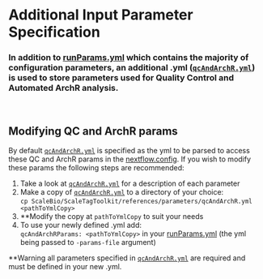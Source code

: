 # Additional Input Parameter Specification 

### In addition to [runParams.yml](examples/runParams.yml) which contains the majority of configuration parameters, an additional .yml ([`qcAndArchR.yml`](../references/parameters/qcAndArchR.yml)) is used to store parameters used for Quality Control and Automated ArchR analysis.  

<br>

## Modifying QC and ArchR params 
By default [`qcAndArchR.yml`](../references/parameters/qcAndArchR.yml) is specified as the yml to be parsed to access these QC and ArchR params in the [nextflow.config](../nextflow.config). If you wish to modify these params the following steps are recommended: <br> 
1. Take a look at [`qcAndArchR.yml`](../references/parameters/qcAndArchR.yml) for a description of each parameter  
2. Make a copy of [`qcAndArchR.yml`](../references/parameters/qcAndArchR.yml) to a directory of your choice: <br>`cp ScaleBio/ScaleTagToolkit/references/parameters/qcAndArchR.yml <pathToYmlCopy>`
3. **Modify the copy at `pathToYmlCopy` to suit your needs
4. To use your newly defined .yml add: <br> `qcAndArchRParams: <pathToYmlCopy>` in your [runParams.yml](examples/runParams.yml) (the yml being passed to `-params-file` argument)
 
**Warning all parameters specified in [`qcAndArchR.yml`](../references/parameters/qcAndArchR.yml) are required and must be defined in your new .yml.


